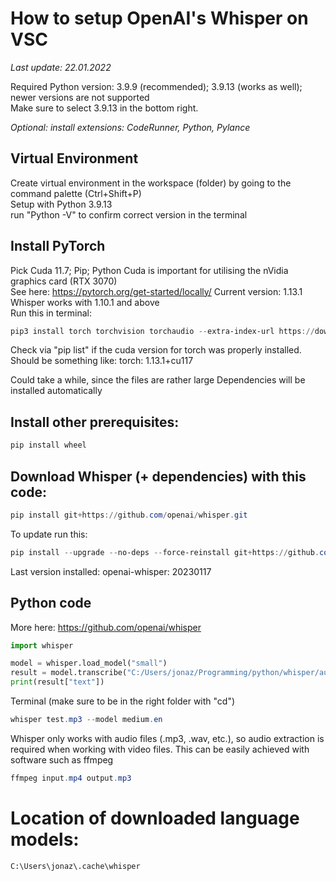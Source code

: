 # How to setup OpenAI's Whisper on VSC

*Last update: 22.01.2022*

Required Python version: 3.9.9 (recommended); 3.9.13 (works as well); newer versions are not supported\
Make sure to select 3.9.13 in the bottom right.

*Optional: install extensions: CodeRunner, Python, Pylance*

## Virtual Environment

Create virtual environment in the workspace (folder) by going to the command palette (Ctrl+Shift+P)\
Setup with Python 3.9.13\
run "Python -V" to confirm correct version in the terminal

## Install PyTorch

Pick Cuda 11.7; Pip; Python Cuda is important for utilising the nVidia graphics card (RTX 3070)\
See here: <https://pytorch.org/get-started/locally/> Current version: 1.13.1\
Whisper works with 1.10.1 and above\
Run this in terminal:

``` powershell
pip3 install torch torchvision torchaudio --extra-index-url https://download.pytorch.org/whl/cu117
```

Check via "pip list" if the cuda version for torch was properly installed. Should be something like: torch: 1.13.1+cu117

Could take a while, since the files are rather large Dependencies will be installed automatically

## Install other prerequisites:

``` powershell
pip install wheel
```

## Download Whisper (+ dependencies) with this code:

``` powershell
pip install git+https://github.com/openai/whisper.git 
```

To update run this:

``` powershell
pip install --upgrade --no-deps --force-reinstall git+https://github.com/openai/whisper.git
```

Last version installed: openai-whisper: 20230117

## Python code

More here: <https://github.com/openai/whisper>

``` python
import whisper

model = whisper.load_model("small")
result = model.transcribe("C:/Users/jonaz/Programming/python/whisper/audio/test.mp3")
print(result["text"])
```

Terminal (make sure to be in the right folder with "cd")

``` powershell
whisper test.mp3 --model medium.en
```

Whisper only works with audio files (.mp3, .wav, etc.), so audio extraction is required when working with video files. This can be easily achieved with software such as ffmpeg

``` powershell
ffmpeg input.mp4 output.mp3
```

# Location of downloaded language models:

    C:\Users\jonaz\.cache\whisper
